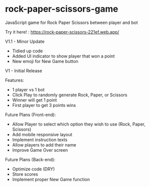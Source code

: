 # rock-paper-scissors-game

JavaScript game for Rock Paper Scissors between player and bot

Try it here! : https://rock-paper-scissors-221ef.web.app/

V1.1 - Minor Update

- Tidied up code
- Added UI indicator to show player that won a point
- New emoji for New Game button

V1 - Initial Release

Features:

- 1 player vs 1 bot
- Click Play to randomly generate Rock, Paper, or Scissors
- Winner will get 1 point
- First player to get 3 points wins

Future Plans (Front-end):

- Allow Player to select which option they wish to use (Rock, Paper, Scissors)
- Add mobile responsive layout
- Implement instruction texts
- Allow players to add their name
- Improve Game Over screen

Future Plans (Back-end):

- Optimize code (DRY)
- Store scores
- Implement proper New Game function

